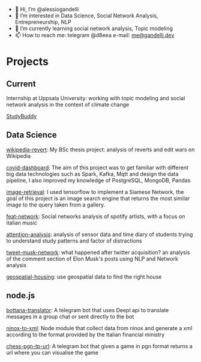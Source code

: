 - 👋 Hi, I’m @alessiogandelli
- 👀 I’m interested in Data Science, Social Network Analysis, Entrepreneurship, NLP
- 🌱 I’m currently learning social network analysis, Topic modeling
- 📫 How to reach me: telegram @d8eea e-mail: me@gandelli.dev


# Projects 

## Current 

Internship at Uppsala University: working with topic modeling and social network analysis in the context of climate change

[StudyBuddy](https://studybuddy.it)







## Data Science  
[wikipedia-revert](https://github.com/WikiCommunityHealth/wikimedia-revert): My BSc thesis project: analysis of reverts and edit wars on Wikipedia 

[covid-dashboard](https://github.com/alessiogandelli/covid-dashboard-unitn): The aim of this project was to get familiar with different big data technologies such as Spark, Kafka, Mqtt and design the data pipeline, I also improved my knowledge of PostgreSQL, MongoDB, Pandas

[image-retrieval](https://github.com/alessiogandelli/machine-learning-unitn): I used tensorflow to implement a Siamese Network, the goal of this project is an image search engine that returns the most similar image to the query taken from a gallery.

[feat-network](https://github.com/alessiogandelli/feat-network): Social networks analysis of spotify artists, with a focus on italian music


[attention-analysis](https://github.com/alessiogandelli/attention-analysis): analysis of sensor data and time diary of students trying to understand study patterns and factor of distractions

[tweet-musk-network](https://github.com/alessiogandelli/tweet-musk-network): what happened after twitter acquisition? an analysis of the comment section of Elon Musk's posts using NLP and Network analysis

[geospatial-housing](https://github.com/alessiogandelli/geospatial-uppsala-housing): use geospatial data to find the right house 


## node.js
[bottana-translator](https://github.com/alessiogandelli/bottana): A telegram bot that uses Deepl api to translate messages in a group chat or sent directly to the bot  

[ninox-to-xml](https://github.com/alessiogandelli/create-xml-module): Node module that collect data from ninox and generate a xml according to the format provided by the Italian financial ministry 

[chess-pgn-tp-url](https://github.com/alessiogandelli/import-chess-game-bot): A telegram bot that given a game in pgn format returns a url where you can visualise the game 

<!---
alessiogandelli/alessiogandelli is a ✨ special ✨ repository because its `README.md` (this file) appears on your GitHub profile.
You can click the Preview link to take a look at your changes.
--->
